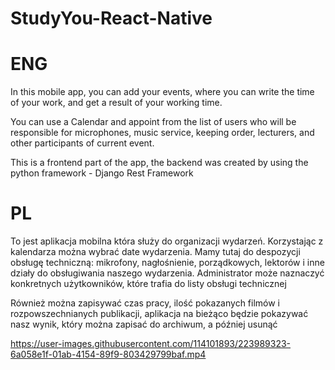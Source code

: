 # StudyYou-React-Native

# ENG
In this mobile app, you can add your events,
where you can write the time of your work, 
and get a result of your working time.

You can use a Calendar and appoint from the list of users 
who will be responsible for microphones, music service, 
keeping order, lecturers, and other participants of current event.

This is a frontend part of the app, 
the backend was created by using 
the python framework -  Django Rest Framework

# PL
To jest aplikacja mobilna która służy do organizacji wydarzeń.
Korzystając z kalendarza można wybrać date wydarzenia. 
Mamy tutaj do despozycji obsługę techniczną: mikrofony, nagłośnienie, 
porządkowych, lektorów i inne działy do obsługiwania naszego wydarzenia.
Administrator może naznaczyć konkretnych użytkowników, które trafia do
listy obsługi technicznej

Również można zapisywać czas pracy, ilość pokazanych filmów i rozpowszechnianych 
publikacji, aplikacja na bieżąco będzie pokazywać nasz wynik, który można
zapisać do archiwum, a później usunąć

https://user-images.githubusercontent.com/114101893/223989323-6a058e1f-01ab-4154-89f9-803429799baf.mp4

